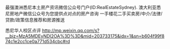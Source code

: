最强澳洲悉尼本土房产资讯微信公众号门户(ID:RealEstateSydney). 澳大利亚悉尼房地产微信公众号为您提供点对点的房产咨询 一手楼花二手买卖房/中介/法律/贷款/政策信息推荐和房源推送 ﻿


悉尼华人校区点评
http://mp.weixin.qq.com/s?__biz=MzA5MDEyNDI2OA%3D%3D&mid=203733175&idx=1&sn=b604f99f874c1e2cc1ce0a771d534cbc#rd

